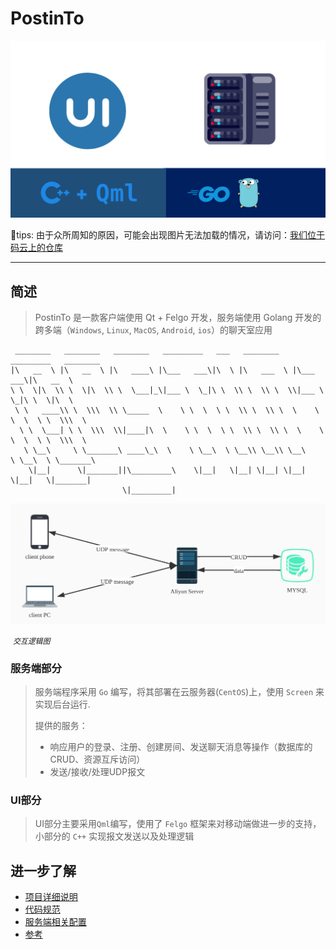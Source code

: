 #                             PostinTo 

<img src="img/intro.png" alt="intro" style="zoom:67%;" />



 🙏tips: 由于众所周知的原因，可能会出现图片无法加载的情况，请访问：[我们位于码云上的仓库](https://gitee.com/jaywhen/PostinTo)

------------

## 简述

> PostinTo 是一款客户端使用 Qt + Felgo 开发，服务端使用 Golang 开发的跨多端（`Windows`, `Linux`, `MacOS`, `Android`, `ios`）的聊天室应用

```
 ________   ________   ________   _________   ___   ________    _________   ________     
|\   __  \ |\   __  \ |\   ____\ |\___   ___\|\  \ |\   ___  \ |\___   ___\|\   __  \    
\ \  \|\  \\ \  \|\  \\ \  \___|_\|___ \  \_|\ \  \\ \  \\ \  \\|___ \  \_|\ \  \|\  \   
 \ \   ____\\ \  \\\  \\ \_____  \    \ \  \  \ \  \\ \  \\ \  \    \ \  \  \ \  \\\  \  
  \ \  \___| \ \  \\\  \\|____|\  \    \ \  \  \ \  \\ \  \\ \  \    \ \  \  \ \  \\\  \ 
   \ \__\     \ \_______\ ____\_\  \    \ \__\  \ \__\\ \__\\ \__\    \ \__\  \ \_______\
    \|__|      \|_______||\_________\    \|__|   \|__| \|__| \|__|     \|__|   \|_______|
                         \|_________|                                                    
```

![交互逻辑图](img/conver.jpg)

​																																*`交互逻辑图`*



### 服务端部分

> 服务端程序采用 `Go` 编写，将其部署在云服务器(`CentOS`)上，使用 `Screen` 来实现后台运行.
>
> 提供的服务：
>
> - 响应用户的登录、注册、创建房间、发送聊天消息等操作（数据库的CRUD、资源互斥访问）
> - 发送/接收/处理UDP报文



### UI部分

> UI部分主要采用`Qml`编写，使用了 `Felgo` 框架来对移动端做进一步的支持，小部分的 `C++` 实现报文发送以及处理逻辑



## 进一步了解

- [项目详细说明](chatApp.pptx) 
- [代码规范](Notes/codesimple.md)
- [服务端相关配置](Notes/ECS-Config.md) 
- [参考](Notes/reference.md)



